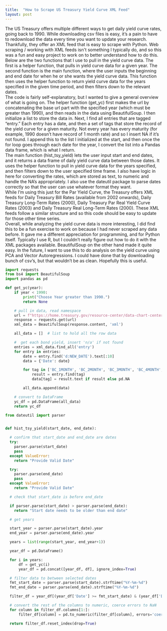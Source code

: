```yaml
---
title:  "How to Scrape US Treasury Yield Curve XML Feed"
layout: post
---
```


The US Treasury offers multiple different ways to get daily yield curve rates, going back to 1990. While downloading csv files is easy, it’s a pain to have to redownload the data every time you want to update your research.  Thankfully, they offer an XML feed that is easy to scrape with Python. Web scraping / working with XML feeds isn't something I typically do, and so this was a fun and easy project to work on to better understand how to do this.  
Below are the two functions that I use to pull in the yield curve data. The first is a helper function, that pulls in yield curve data for a given year. The second function is the main function, where the user inputs the beginning and end date for when he or she wants the yield curve data. This function then uses the helper function to return yield curve data for the years specified in the given time period, and then filters down to the relevant dates.   
The code is fairly self-explanatory, but I wanted to give a general overview of what is going on. The helper function (get_yc) first makes the url by concatenating the base url part with the specified year (which must be greater than 1990), and then reads in the data using BeautifulSoup. I then initialize a list to store the data in. Next, I find all entries that are tagged “entry.” Each entry has a date, and then a set of tags that store the record of the yield curve for a given maturity. Not every year has every maturity (for example, 1990 doesn’t have record of 1 month rate) and so I insert NA if it’s not found. I append this to the list I initialized at the start, and then once the for loop goes through each date for the year, I convert the list into a Pandas data frame, which is what I return.  
The main function (hist_tsy_yield) lets the user input start and end dates, and it returns a data frame of daily yield curve data between those dates. It uses the helper function to pull in yield curve data for the years specified, and then filters down to the user specified time frame. I also have logic in here for converting the rates, which are stored as text, to numeric and handle the NA’s appropriately. I also use the dateutil package to parse dates correctly so that the user can use whatever format they want.  
While I’m using this just for the Par Yield Curve, the Treasury offers XML feeds for Daily Treasury Bill Rates (available from 2002 onwards), Daily Treasury Long-Term Rates (2000), Daily Treasury Par Real Yield Curve Rates	(2003) and Daily Treasury Real Long-Term Rates (2000). These XML feeds follow a similar structure and so this code should be easy to update for those other time series.  
Overall, while analyzing the yield curve data is more interesting, I did find this to be a fun exercise to work on because I had never scraped any data before. It gave me a different appreciation for programming, and for Python itself. Typically I use R, but I couldn’t really figure out how to do it with the XML packages available. BeautifulSoup on the other hand made it quite easy. In the future, I want to use this to do analysis on the yield curve using PCA and Vector Autoregressions. I could have done that by downloading bunch of csv’s, but that wouldn’t be as clean. Hopefully this is useful.

```python
import requests
from bs4 import BeautifulSoup
import pandas as pd

def get_yc(year):
    if year < 1990:
        print("Choose Year greater than 1990.")
        return None

    # pull in data, read namespace
    url = f"https://home.treasury.gov/resource-center/data-chart-center/interest-rates/pages/xml?data=daily_treasury_yield_curve&field_tdr_date_value={year}"
    response = requests.get(url)
    xml_data = BeautifulSoup(response.content, 'xml')

    all_data = []  # list to hold all the row data

    #  get each bond yield, insert 'n/a' if not found
    entries = xml_data.find_all('entry')
    for entry in entries:
        date = entry.find('d:NEW_DATE').text[:10]
        data = {'Date': date}

        for tag in ['BC_1MONTH', 'BC_2MONTH', 'BC_3MONTH', 'BC_4MONTH', 'BC_6MONTH', 'BC_1YEAR', 'BC_2YEAR', 'BC_3YEAR', 'BC_5YEAR', 'BC_7YEAR', 'BC_10YEAR', 'BC_20YEAR', 'BC_30YEAR']:
            result = entry.find(tag)
            data[tag] = result.text if result else pd.NA

        all_data.append(data)

    # convert to DataFrame
    yc_df = pd.DataFrame(all_data)
    return yc_df
```

```python
from dateutil import parser


def hist_tsy_yield(start_date, end_date):

  # confirm that start_date and end_date are dates
  try:
    parser.parse(start_date)
    pass
  except ValueError:
    return "Provide Valid Date"

  try:
    parser.parse(end_date)
    pass
  except ValueError:
    return "Provide Valid Date"

  # check that start_date is before end_date

  if parser.parse(start_date) > parser.parse(end_date):
    return "Start date needs to be older than end date"

  # get years

  start_year = parser.parse(start_date).year
  end_year = parser.parse(end_date).year

  years = list(range(start_year, end_year+1))

  year_df = pd.DataFrame()

  for i in years:
      df = get_yc(i)
      year_df = pd.concat([year_df, df], ignore_index=True)

  # filter data to between selected dates
  fmt_start_date = parser.parse(start_date).strftime("%Y-%m-%d")
  fmt_end_date = parser.parse(end_date).strftime("%Y-%m-%d")

  filter_df = year_df[(year_df['Date'] >= fmt_start_date) & (year_df['Date'] <= fmt_end_date)]

  # convert the rest of the columns to numeric, coerce errors to NaN
  for column in filter_df.columns[1:]:
      filter_df[column] = pd.to_numeric(filter_df[column], errors='coerce')

  return filter_df.reset_index(drop=True)
```

